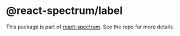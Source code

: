 # @react-spectrum/label

This package is part of [react-spectrum](https://github.com/watheia/spectrum). See the repo for more details.
